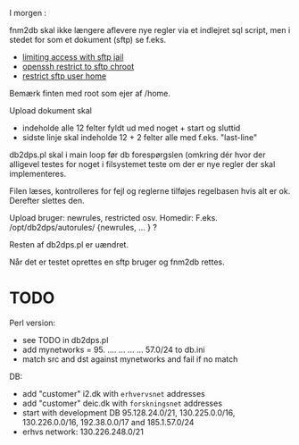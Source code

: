 
I morgen :

fnm2db skal ikke længere aflevere nye regler via et indlejret sql script, men
i stedet for som et dokument (sftp) se f.eks.

  - [limiting access with sftp jail](https://www.linode.com/docs/tools-reference/tools/limiting-access-with-sftp-jails-on-debian-and-ubuntu)
  - [openssh restrict to sftp chroot](https://passingcuriosity.com/2014/openssh-restrict-to-sftp-chroot/)
  - [restrict sftp user home](http://www.tecmint.com/restrict-sftp-user-home-directories-using-chroot/)

Bemærk finten med root som ejer af /home.

Upload dokument skal 

  - indeholde alle 12 felter fyldt ud med noget + start og sluttid
  - sidste linje skal indeholde 12 + 2 felter alle med f.eks. "last-line"

db2dps.pl skal i main loop før db forespørgslen (omkring dér hvor der alligevel
testes for noget i filsystemet teste om der er nye regler der skal
implementeres.

Filen læses, kontrolleres for fejl og reglerne tilføjes regelbasen hvis alt er ok. Derefter slettes den.

Upload bruger: newrules, restricted osv.
Homedir:       F.eks. /opt/db2dps/autorules/ {newrules, ... } ?

Resten af db2dps.pl er uændret.

Når det er testet oprettes en sftp bruger og fnm2db rettes.



# TODO

Perl version:

  - see TODO in db2dps.pl
  - add mynetworks = 95. .... ... ... ... 57.0/24
    to db.ini
  - match src and dst against mynetworks and fail if no match

DB:

  - add "customer" i2.dk with ``erhvervsnet`` addresses
  - add "customer" deic.dk with ``forskningsnet`` addresses
  - start with development DB 95.128.24.0/21, 130.225.0.0/16, 130.226.0.0/16, 192.38.0.0/17 and 185.1.57.0/24
  - erhvs network: 130.226.248.0/21

